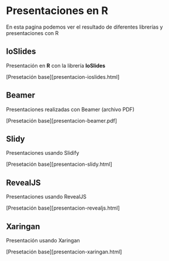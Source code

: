 # Presentaciones en R

En esta pagina podemos ver el resultado de diferentes librerías y presentaciones con R

## IoSlides

Presentación en **R** con la librería **IoSlides**

[Presetación base][presentacion-ioslides.html]

## Beamer

Presentaciones realizadas con Beamer (archivo PDF)

[Presetación base][presentacion-beamer.pdf]

## Slidy

Presentaciones usando Slidify

[Presetación base][presentacion-slidy.html]

## RevealJS

Presentaciones usando RevealJS

[Presetación base][presentacion-revealjs.html]

## Xaringan

Presentación usando Xaringan

[Presetación base][presentacion-xaringan.html]
